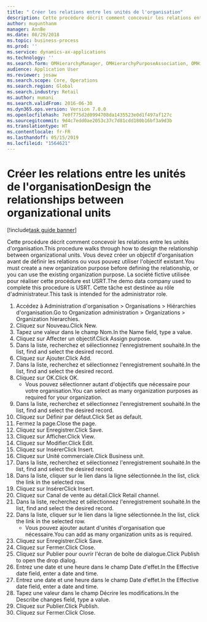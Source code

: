 ```yaml
---
title: " Créer les relations entre les unités de l'organisation"
description: Cette procédure décrit comment concevoir les relations entre les unités d'organisation.
author: mugunthanm
manager: AnnBe
ms.date: 08/29/2018
ms.topic: business-process
ms.prod: ''
ms.service: dynamics-ax-applications
ms.technology: ''
ms.search.form: OMHierarchyManager, OMHierarchyPurposeAssociation, OMHierarchySelection, HierarchyDesigner, OMNodeSelection,  HierarchyPublishAndCloseForm
audience: Application User
ms.reviewer: josaw
ms.search.scope: Core, Operations
ms.search.region: Global
ms.search.industry: Retail
ms.author: mumani
ms.search.validFrom: 2016-06-30
ms.dyn365.ops.version: Version 7.0.0
ms.openlocfilehash: 7e0f775d2d0994708da1435523e0d1f497af127c
ms.sourcegitcommit: 9d4c7edd0ae2053c37c7d81cdd180b16bf3a9d3b
ms.translationtype: HT
ms.contentlocale: fr-FR
ms.lasthandoff: 05/15/2019
ms.locfileid: "1564621"
---
```

# <a name="design-the-relationships-between-organizational-units"></a><span data-ttu-id="c60b1-103"> Créer les relations entre les unités de l'organisation</span><span class="sxs-lookup"><span data-stu-id="c60b1-103">Design the relationships between organizational units</span></span>

[!include[task guide banner](../includes/task-guide-banner.md)]

<span data-ttu-id="c60b1-104">Cette procédure décrit comment concevoir les relations entre les unités d'organisation.</span><span class="sxs-lookup"><span data-stu-id="c60b1-104">This procedure walks through how to design the relationship between organizational units.</span></span> <span data-ttu-id="c60b1-105">Vous devez créer un objectif d'organisation avant de définir les relations ou vous pouvez utiliser l'objectif existant.</span><span class="sxs-lookup"><span data-stu-id="c60b1-105">You must create a new organization purpose before defining the relationship, or you can use the existing organization purpose.</span></span> <span data-ttu-id="c60b1-106">La société fictive utilisée pour réaliser cette procédure est USRT.</span><span class="sxs-lookup"><span data-stu-id="c60b1-106">The demo data company used to complete this procedure is USRT.</span></span> <span data-ttu-id="c60b1-107">Cette tâche est destinée au rôle d'administrateur.</span><span class="sxs-lookup"><span data-stu-id="c60b1-107">This task is intended for the administrator role.</span></span>

1. <span data-ttu-id="c60b1-108">Accédez à Administration d'organisation > Organisations > Hiérarchies d'organisation.</span><span class="sxs-lookup"><span data-stu-id="c60b1-108">Go to Organization administration > Organizations > Organization hierarchies.</span></span>
2. <span data-ttu-id="c60b1-109">Cliquez sur Nouveau.</span><span class="sxs-lookup"><span data-stu-id="c60b1-109">Click New.</span></span>
3. <span data-ttu-id="c60b1-110">Tapez une valeur dans le champ Nom.</span><span class="sxs-lookup"><span data-stu-id="c60b1-110">In the Name field, type a value.</span></span>
4. <span data-ttu-id="c60b1-111">Cliquez sur Affecter un objectif.</span><span class="sxs-lookup"><span data-stu-id="c60b1-111">Click Assign purpose.</span></span>
5. <span data-ttu-id="c60b1-112">Dans la liste, recherchez et sélectionnez l'enregistrement souhaité.</span><span class="sxs-lookup"><span data-stu-id="c60b1-112">In the list, find and select the desired record.</span></span>
6. <span data-ttu-id="c60b1-113">Cliquez sur Ajouter.</span><span class="sxs-lookup"><span data-stu-id="c60b1-113">Click Add.</span></span>
7. <span data-ttu-id="c60b1-114">Dans la liste, recherchez et sélectionnez l'enregistrement souhaité.</span><span class="sxs-lookup"><span data-stu-id="c60b1-114">In the list, find and select the desired record.</span></span>
8. <span data-ttu-id="c60b1-115">Cliquez sur OK.</span><span class="sxs-lookup"><span data-stu-id="c60b1-115">Click OK.</span></span>
    * <span data-ttu-id="c60b1-116">Vous pouvez sélectionner autant d'objectifs que nécessaire pour votre organisation.</span><span class="sxs-lookup"><span data-stu-id="c60b1-116">You can select as many organization purposes as required for your organization.</span></span>  
9. <span data-ttu-id="c60b1-117">Dans la liste, recherchez et sélectionnez l'enregistrement souhaité.</span><span class="sxs-lookup"><span data-stu-id="c60b1-117">In the list, find and select the desired record.</span></span>
10. <span data-ttu-id="c60b1-118">Cliquez sur Définir par défaut.</span><span class="sxs-lookup"><span data-stu-id="c60b1-118">Click Set as default.</span></span>
11. <span data-ttu-id="c60b1-119">Fermez la page.</span><span class="sxs-lookup"><span data-stu-id="c60b1-119">Close the page.</span></span>
12. <span data-ttu-id="c60b1-120">Cliquez sur Enregistrer.</span><span class="sxs-lookup"><span data-stu-id="c60b1-120">Click Save.</span></span>
13. <span data-ttu-id="c60b1-121">Cliquez sur Afficher.</span><span class="sxs-lookup"><span data-stu-id="c60b1-121">Click View.</span></span>
14. <span data-ttu-id="c60b1-122">Cliquez sur Modifier.</span><span class="sxs-lookup"><span data-stu-id="c60b1-122">Click Edit.</span></span>
15. <span data-ttu-id="c60b1-123">Cliquez sur Insérer</span><span class="sxs-lookup"><span data-stu-id="c60b1-123">Click Insert.</span></span>
16. <span data-ttu-id="c60b1-124">Cliquez sur Unité commerciale.</span><span class="sxs-lookup"><span data-stu-id="c60b1-124">Click Business unit.</span></span>
17. <span data-ttu-id="c60b1-125">Dans la liste, recherchez et sélectionnez l'enregistrement souhaité.</span><span class="sxs-lookup"><span data-stu-id="c60b1-125">In the list, find and select the desired record.</span></span>
18. <span data-ttu-id="c60b1-126">Dans la liste, cliquer sur le lien dans la ligne sélectionnée.</span><span class="sxs-lookup"><span data-stu-id="c60b1-126">In the list, click the link in the selected row.</span></span>
19. <span data-ttu-id="c60b1-127">Cliquez sur Insérer</span><span class="sxs-lookup"><span data-stu-id="c60b1-127">Click Insert.</span></span>
20. <span data-ttu-id="c60b1-128">Cliquez sur Canal de vente au détail.</span><span class="sxs-lookup"><span data-stu-id="c60b1-128">Click Retail channel.</span></span>
21. <span data-ttu-id="c60b1-129">Dans la liste, recherchez et sélectionnez l'enregistrement souhaité.</span><span class="sxs-lookup"><span data-stu-id="c60b1-129">In the list, find and select the desired record.</span></span>
22. <span data-ttu-id="c60b1-130">Dans la liste, cliquer sur le lien dans la ligne sélectionnée.</span><span class="sxs-lookup"><span data-stu-id="c60b1-130">In the list, click the link in the selected row.</span></span>
    * <span data-ttu-id="c60b1-131">Vous pouvez ajouter autant d'unités d'organisation que nécessaire.</span><span class="sxs-lookup"><span data-stu-id="c60b1-131">You can add as many organization units as is required.</span></span>  
23. <span data-ttu-id="c60b1-132">Cliquez sur Enregistrer.</span><span class="sxs-lookup"><span data-stu-id="c60b1-132">Click Save.</span></span>
24. <span data-ttu-id="c60b1-133">Cliquez sur Fermer.</span><span class="sxs-lookup"><span data-stu-id="c60b1-133">Click Close.</span></span>
25. <span data-ttu-id="c60b1-134">Cliquez sur Publier pour ouvrir l'écran de boîte de dialogue.</span><span class="sxs-lookup"><span data-stu-id="c60b1-134">Click Publish to open the drop dialog.</span></span>
26. <span data-ttu-id="c60b1-135">Entrez une date et une heure dans le champ Date d'effet.</span><span class="sxs-lookup"><span data-stu-id="c60b1-135">In the Effective date field, enter a date and time.</span></span>
27. <span data-ttu-id="c60b1-136">Entrez une date et une heure dans le champ Date d'effet.</span><span class="sxs-lookup"><span data-stu-id="c60b1-136">In the Effective date field, enter a date and time.</span></span>
28. <span data-ttu-id="c60b1-137">Tapez une valeur dans le champ Décrire les modifications.</span><span class="sxs-lookup"><span data-stu-id="c60b1-137">In the Describe changes field, type a value.</span></span>
29. <span data-ttu-id="c60b1-138">Cliquez sur Publier.</span><span class="sxs-lookup"><span data-stu-id="c60b1-138">Click Publish.</span></span>
30. <span data-ttu-id="c60b1-139">Cliquez sur Fermer.</span><span class="sxs-lookup"><span data-stu-id="c60b1-139">Click Close.</span></span>

